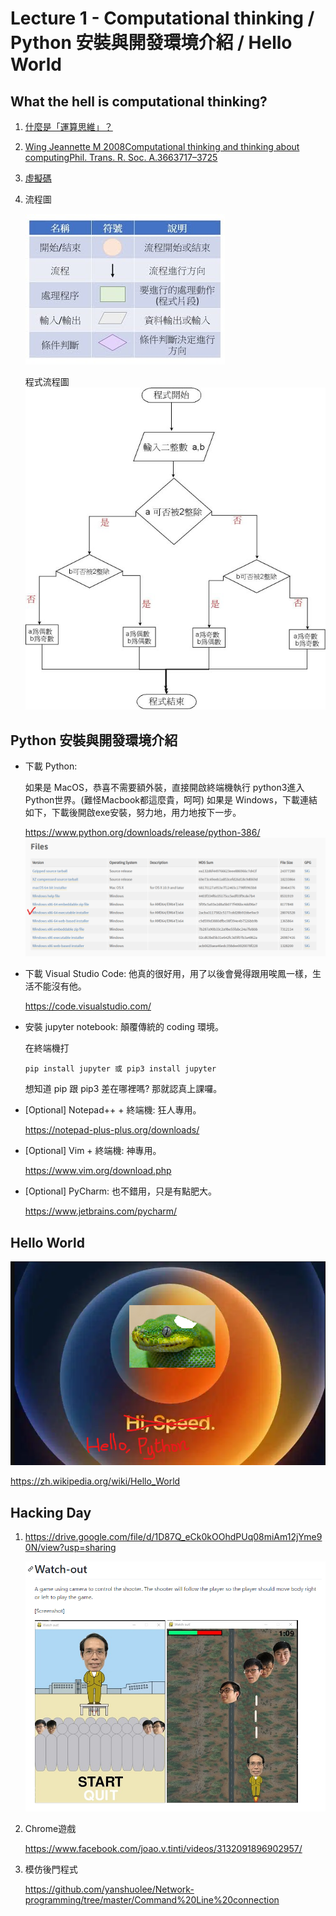 # Lecture 1 - Computational thinking / Python 安裝與開發環境介紹 / Hello World

## What the hell is computational thinking?
1. [什麼是「運算思維」？](https://medium.com/orangeapple/%E4%BB%80%E9%BA%BC%E6%98%AF-%E9%81%8B%E7%AE%97%E6%80%9D%E7%B6%AD-dbb763237e65)
2. [Wing Jeannette M 2008Computational thinking and thinking about computingPhil. Trans. R. Soc. A.3663717–3725](http://doi.org/10.1098/rsta.2008.0118)
3. [虛擬碼](https://michaelchen.tech/blog/how-to-write-pseudocode/) 
4. 流程圖
   
   ![](assets/flowchart.jpg)

   程式流程圖
   ![](assets/simple-flowchart.jpeg)


## Python 安裝與開發環境介紹
* 下載 Python: 
  
  如果是 MacOS，恭喜不需要額外裝，直接開啟終端機執行 python3進入Python世界。(難怪Macbook都這麼貴，呵呵)
  如果是 Windows，下載連結如下，下載後開啟exe安裝，努力地，用力地按下一步。
  
  https://www.python.org/downloads/release/python-386/
  ![](assets/python-installer.png)
  
* 下載 Visual Studio Code: 他真的很好用，用了以後會覺得跟用唉鳳一樣，生活不能沒有他。

    https://code.visualstudio.com/

* 安裝 jupyter notebook: 顛覆傳統的 coding 環境。
  
  在終端機打
    ```
    pip install jupyter 或 pip3 install jupyter
    ```
    想知道 pip 跟 pip3 差在哪裡嗎? 那就認真上課囉。

* [Optional] Notepad++ + 終端機: 狂人專用。

    https://notepad-plus-plus.org/downloads/

* [Optional] Vim + 終端機: 神專用。
  
  https://www.vim.org/download.php

* [Optional] PyCharm: 也不錯用，只是有點肥大。
  
  https://www.jetbrains.com/pycharm/

## Hello World
![](assets/opening.png)

https://zh.wikipedia.org/wiki/Hello_World

## Hacking Day
1. 
    https://drive.google.com/file/d/1D87Q_eCk0kOOhdPUq08miAm12jYme90N/view?usp=sharing

    ![](assets/game-demo.png)

2. Chrome遊戲
   
   https://www.facebook.com/joao.v.tinti/videos/3132091896902957/

3. 模仿後門程式
   
   https://github.com/yanshuolee/Network-programming/tree/master/Command%20Line%20connection